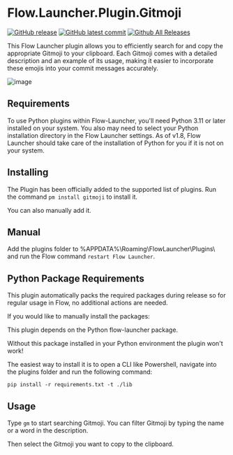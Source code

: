 # Flow.Launcher.Plugin.Gitmoji

[![GitHub release](https://img.shields.io/github/release/Galedrim/Flow.Launcher.Plugin.Gitmoji)]()
[![GitHub latest commit](https://badgen.net/github/last-commit/Galedrim/Flow.Launcher.Plugin.Gitmoji)]()
[![Github All Releases](https://img.shields.io/github/downloads/Galedrim/Flow.Launcher.Plugin.Gitmoji/total.svg)]()

This Flow Launcher plugin allows you to efficiently search for and copy the appropriate Gitmoji to your clipboard. 
Each Gitmoji comes with a detailed description and an example of its usage, making it easier to incorporate these emojis into your commit messages accurately.

![image](https://github.com/user-attachments/assets/e1d937e8-87a5-45db-8816-82d67792fbbd)

## Requirements

To use Python plugins within Flow-Launcher, you'll need Python 3.11 or later installed on your system. You also may need to select your Python installation directory in the Flow Launcher settings. As of v1.8, Flow Launcher should take care of the installation of Python for you if it is not on your system.

## Installing
The Plugin has been officially added to the supported list of plugins. 
Run the command  ```pm install gitmoji``` to install it.

You can also manually add it.

## Manual
Add the plugins folder to %APPDATA%\Roaming\FlowLauncher\Plugins\ and run the Flow command ```restart Flow Launcher```.

## Python Package Requirements
This plugin automatically packs the required packages during release so for regular usage in Flow, no additional actions are needed.

If you would like to manually install the packages:

This plugin depends on the Python flow-launcher package.

Without this package installed in your Python environment the plugin won't work!

The easiest way to install it is to open a CLI like Powershell, navigate into the plugins folder and run the following command:

``` pip install -r requirements.txt -t ./lib ```

## Usage
Type ```gm``` to start searching Gitmoji.
You can filter Gitmoji by typing the name or a word in the description.

Then select the Gitmoji you want to copy to the clipboard.
